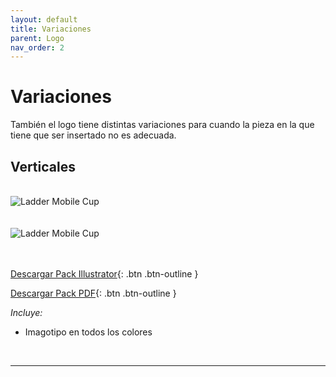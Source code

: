 ```yaml
---
layout: default
title: Variaciones
parent: Logo
nav_order: 2
---
```


# Variaciones

También el logo tiene distintas variaciones para cuando la pieza en la que tiene que ser insertado no es adecuada.

## Verticales

<br />
<img src="../../../assets/images/logo-vertical-blanco.jpg" alt="Ladder Mobile Cup"/>
<br />
<br />
<br />
<img src="../../../assets/images/logo-vertical-negro.jpg" alt="Ladder Mobile Cup"/>
<br />
<br />
<br />

[Descargar Pack Illustrator](https://drive.google.com/uc?export=download&id=1nQxKAQ62_E5fltJNo4-uai-TCqAM7Bff){: .btn .btn-outline }

[Descargar Pack PDF](https://drive.google.com/uc?export=download&id=13G_OgXl1FGfVizpw_nux6Ic2Rs6PEb95){: .btn .btn-outline }

*Incluye:*
<ul>
<li>Imagotipo en todos los colores</li>
</ul>
<br>

---

